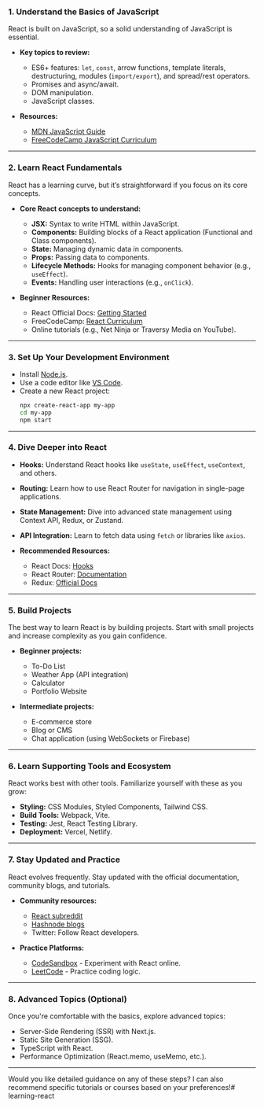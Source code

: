 ### 1. **Understand the Basics of JavaScript**
React is built on JavaScript, so a solid understanding of JavaScript is essential.

- **Key topics to review:**
  - ES6+ features: `let`, `const`, arrow functions, template literals, destructuring, modules (`import/export`), and spread/rest operators.
  - Promises and async/await.
  - DOM manipulation.
  - JavaScript classes.

- **Resources:**
  - [MDN JavaScript Guide](https://developer.mozilla.org/en-US/docs/Web/JavaScript/Guide)
  - [FreeCodeCamp JavaScript Curriculum](https://www.freecodecamp.org/learn)

---

### 2. **Learn React Fundamentals**
React has a learning curve, but it’s straightforward if you focus on its core concepts.

- **Core React concepts to understand:**
  - **JSX:** Syntax to write HTML within JavaScript.
  - **Components:** Building blocks of a React application (Functional and Class components).
  - **State:** Managing dynamic data in components.
  - **Props:** Passing data to components.
  - **Lifecycle Methods:** Hooks for managing component behavior (e.g., `useEffect`).
  - **Events:** Handling user interactions (e.g., `onClick`).

- **Beginner Resources:**
  - React Official Docs: [Getting Started](https://react.dev/learn)
  - FreeCodeCamp: [React Curriculum](https://www.freecodecamp.org/learn)
  - Online tutorials (e.g., Net Ninja or Traversy Media on YouTube).

---

### 3. **Set Up Your Development Environment**
- Install [Node.js](https://nodejs.org/).
- Use a code editor like [VS Code](https://code.visualstudio.com/).
- Create a new React project:
  ```bash
  npx create-react-app my-app
  cd my-app
  npm start
  ```

---

### 4. **Dive Deeper into React**
- **Hooks:** Understand React hooks like `useState`, `useEffect`, `useContext`, and others.
- **Routing:** Learn how to use React Router for navigation in single-page applications.
- **State Management:** Dive into advanced state management using Context API, Redux, or Zustand.
- **API Integration:** Learn to fetch data using `fetch` or libraries like `axios`.

- **Recommended Resources:**
  - React Docs: [Hooks](https://react.dev/learn/hooks)
  - React Router: [Documentation](https://reactrouter.com/)
  - Redux: [Official Docs](https://redux.js.org/)

---

### 5. **Build Projects**
The best way to learn React is by building projects. Start with small projects and increase complexity as you gain confidence.

- **Beginner projects:**
  - To-Do List
  - Weather App (API integration)
  - Calculator
  - Portfolio Website

- **Intermediate projects:**
  - E-commerce store
  - Blog or CMS
  - Chat application (using WebSockets or Firebase)

---

### 6. **Learn Supporting Tools and Ecosystem**
React works best with other tools. Familiarize yourself with these as you grow:
- **Styling:** CSS Modules, Styled Components, Tailwind CSS.
- **Build Tools:** Webpack, Vite.
- **Testing:** Jest, React Testing Library.
- **Deployment:** Vercel, Netlify.

---

### 7. **Stay Updated and Practice**
React evolves frequently. Stay updated with the official documentation, community blogs, and tutorials.

- **Community resources:**
  - [React subreddit](https://www.reddit.com/r/reactjs/)
  - [Hashnode blogs](https://hashnode.com/)
  - Twitter: Follow React developers.

- **Practice Platforms:**
  - [CodeSandbox](https://codesandbox.io/) - Experiment with React online.
  - [LeetCode](https://leetcode.com/) - Practice coding logic.

---

### 8. **Advanced Topics (Optional)**
Once you're comfortable with the basics, explore advanced topics:
- Server-Side Rendering (SSR) with Next.js.
- Static Site Generation (SSG).
- TypeScript with React.
- Performance Optimization (React.memo, useMemo, etc.).

---

Would you like detailed guidance on any of these steps? I can also recommend specific tutorials or courses based on your preferences!# learning-react
